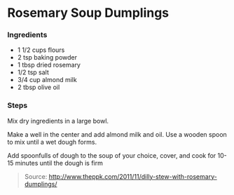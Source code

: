 Rosemary Soup Dumplings
=======================

### Ingredients
- 1 1/2 cups flours
- 2 tsp baking powder
- 1 tbsp dried rosemary
- 1/2 tsp salt
- 3/4 cup almond milk
- 2 tbsp olive oil

### Steps
Mix dry ingredients in a large bowl.

Make a well in the center and add almond milk and oil. Use a wooden spoon to mix until a wet dough forms.

Add spoonfulls of dough to the soup of your choice, cover, and cook for 10-15 minutes until the dough is firm

> Source: http://www.theppk.com/2011/11/dilly-stew-with-rosemary-dumplings/
